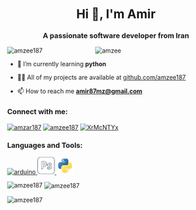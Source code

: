 <h1 align="center">Hi 👋, I'm Amir</h1>
<h3 align="center">A passionate software developer from Iran</h3>

<img align="right" alt="amzee" width = "300" src="https://gifdb.com/images/high/coding-animated-laptop-flow-stream-ja04010rm5o68zfk.gif">

<p align="left"> <img src="https://komarev.com/ghpvc/?username=amzee187&label=Profile%20views&color=0e75b6&style=flat" alt="amzee187" /> </p>

- 🌱 I’m currently learning **python**

- 👨‍💻 All of my projects are available at [github.com/amzee187](github.com/amzee187)

- 📫 How to reach me **amir87mz@gmail.com**

<h3 align="left">Connect with me:</h3>
<p align="left">
<a href="https://twitter.com/amzar187" target="blank"><img align="center" src="https://raw.githubusercontent.com/rahuldkjain/github-profile-readme-generator/master/src/images/icons/Social/twitter.svg" alt="amzar187" height="30" width="40" /></a>
<a href="https://instagram.com/amzee187" target="blank"><img align="center" src="https://raw.githubusercontent.com/rahuldkjain/github-profile-readme-generator/master/src/images/icons/Social/instagram.svg" alt="amzee187" height="30" width="40" /></a>
<a href="https://discord.gg/XrMcNTYx" target="blank"><img align="center" src="https://raw.githubusercontent.com/rahuldkjain/github-profile-readme-generator/master/src/images/icons/Social/discord.svg" alt="XrMcNTYx" height="30" width="40" /></a>
</p>

<h3 align="left">Languages and Tools:</h3>
<p align="left"> <a href="https://www.arduino.cc/" target="_blank" rel="noreferrer"> <img src="https://cdn.worldvectorlogo.com/logos/arduino-1.svg" alt="arduino" width="40" height="40"/> </a> <a href="https://www.photoshop.com/en" target="_blank" rel="noreferrer"> <img src="https://raw.githubusercontent.com/devicons/devicon/master/icons/photoshop/photoshop-line.svg" alt="photoshop" width="40" height="40"/> </a> <a href="https://www.python.org" target="_blank" rel="noreferrer"> <img src="https://raw.githubusercontent.com/devicons/devicon/master/icons/python/python-original.svg" alt="python" width="40" height="40"/> </a> </p>

<p><img align="left" src="https://github-readme-stats.vercel.app/api/top-langs?username=amzee187&show_icons=true&locale=en&layout=compact" alt="amzee187" /></p>

<p>&nbsp;<img align="center" src="https://github-readme-stats.vercel.app/api?username=amzee187&show_icons=true&locale=en" alt="amzee187" /></p>

<p><img align="center" src="https://github-readme-streak-stats.herokuapp.com/?user=amzee187&" alt="amzee187" /></p>
